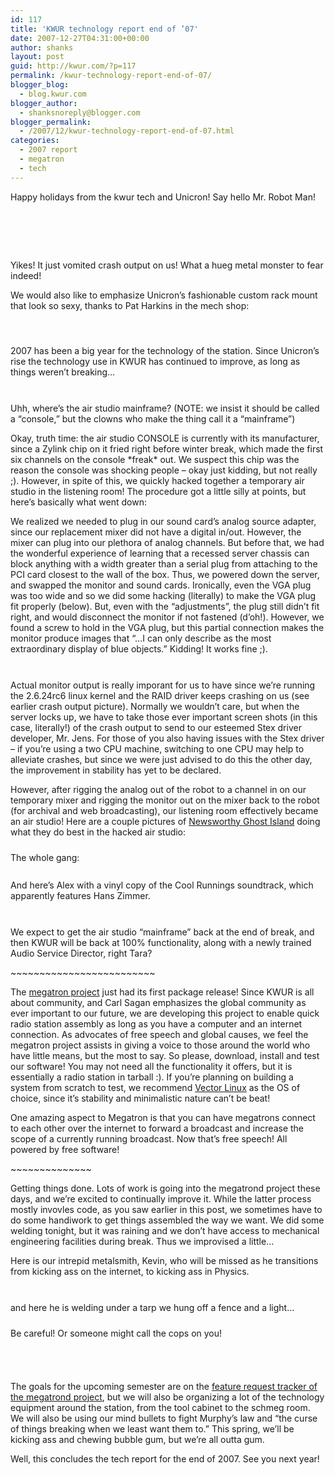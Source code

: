```yaml
---
id: 117
title: 'KWUR technology report end of ’07'
date: 2007-12-27T04:31:00+00:00
author: shanks
layout: post
guid: http://kwur.com/?p=117
permalink: /kwur-technology-report-end-of-07/
blogger_blog:
  - blog.kwur.com
blogger_author:
  - shanksnoreply@blogger.com
blogger_permalink:
  - /2007/12/kwur-technology-report-end-of-07.html
categories:
  - 2007 report
  - megatron
  - tech
---
```

<div class="pf-content">
  <p>
    Happy holidays from the kwur tech and Unicron! Say hello Mr. Robot Man!
  </p>
  
  <p>
    <a onblur="try {parent.deselectBloggerImageGracefully();} catch(e) {}" href="http://www.kwur.com/blog/uploaded_images/00003-701969.jpg"><img style="margin: 0px auto 10px; display: block; text-align: center; cursor: pointer;" src="http://www.kwur.com/blog/uploaded_images/00003-701950.jpg" alt="" border="0" /></a>
  </p>
  
  <p>
    <a onblur="try {parent.deselectBloggerImageGracefully();} catch(e) {}" href="http://www.kwur.com/blog/uploaded_images/00002-701887.jpg"><img style="margin: 0px auto 10px; display: block; text-align: center; cursor: pointer;" src="http://www.kwur.com/blog/uploaded_images/00002-701868.jpg" alt="" border="0" /></a><br /><a onblur="try {parent.deselectBloggerImageGracefully();} catch(e) {}" href="http://www.kwur.com/blog/uploaded_images/00001-735595.jpg"><img style="margin: 0px auto 10px; display: block; text-align: center; cursor: pointer;" src="http://www.kwur.com/blog/uploaded_images/00001-735558.jpg" alt="" border="0" /></a><br /><a onblur="try {parent.deselectBloggerImageGracefully();} catch(e) {}" href="http://www.kwur.com/blog/uploaded_images/crash-735495.jpg"><img style="margin: 0px auto 10px; display: block; text-align: center; cursor: pointer;" src="http://www.kwur.com/blog/uploaded_images/crash-734993.jpg" alt="" border="0" /></a>Yikes! It just vomited crash output on us! What a hueg metal monster to fear indeed!
  </p>
  
  <p>
    We would also like to emphasize Unicron’s fashionable custom rack mount that look so sexy, thanks to Pat Harkins in the mech shop:
  </p>
  
  <p>
    <a onblur="try {parent.deselectBloggerImageGracefully();} catch(e) {}" href="http://www.kwur.com/blog/uploaded_images/00006-719057.jpg"><img style="margin: 0px auto 10px; display: block; text-align: center; cursor: pointer;" src="http://www.kwur.com/blog/uploaded_images/00006-719030.jpg" alt="" border="0" /></a><br /><a onblur="try {parent.deselectBloggerImageGracefully();} catch(e) {}" href="http://www.kwur.com/blog/uploaded_images/00008-719174.jpg"><img style="margin: 0px auto 10px; display: block; text-align: center; cursor: pointer;" src="http://www.kwur.com/blog/uploaded_images/00008-719146.jpg" alt="" border="0" /></a>
  </p>
  
  <p>
    2007 has been a big year for the technology of the station. Since Unicron’s rise the technology use in KWUR has continued to improve, as long as things weren’t breaking…
  </p>
  
  <p>
    <a onblur="try {parent.deselectBloggerImageGracefully();} catch(e) {}" href="http://www.kwur.com/blog/uploaded_images/00030-757034.jpg"><img style="margin: 0px auto 10px; display: block; text-align: center; cursor: pointer;" src="http://www.kwur.com/blog/uploaded_images/00030-757003.jpg" alt="" border="0" /></a><br />Uhh, where’s the air studio mainframe? (NOTE: we insist it should be called a “console,” but the clowns who make the thing call it a “mainframe”)
  </p>
  
  <p>
    Okay, truth time: the air studio CONSOLE is currently with its manufacturer, since a Zylink chip on it fried right before winter break, which made the first six channels on the console *freak* out. We suspect this chip was the reason the console was shocking people – okay just kidding, but not really ;). However, in spite of this, we quickly hacked together a temporary air studio in the listening room! The procedure got a little silly at points, but here’s basically what went down:
  </p>
  
  <p>
    We realized we needed to plug in our sound card’s analog source adapter, since our replacement mixer did not have a digital in/out. However, the mixer can plug into our plethora of analog channels. But before that, we had the wonderful experience of learning that a recessed server chassis can block anything with a width greater than a serial plug from attaching to the PCI card closest to the wall of the box. Thus, we powered down the server, and swapped the monitor and sound cards. Ironically, even the VGA plug was too wide and so we did some hacking (literally) to make the VGA plug fit properly (below). But, even with the “adjustments”, the plug still didn’t fit right, and would disconnect the monitor if not fastened (d’oh!). However, we found a screw to hold in the VGA plug, but this partial connection makes the monitor produce images that “…I can only describe as the most extraordinary display of blue objects.” Kidding! It works fine ;).
  </p>
  
  <p>
    <a href="http://www.moviequotes.com/fullquote.cgi?qnum=81172" id="gridQuotesList_ctl20_anchQuote"></a><a onblur="try {parent.deselectBloggerImageGracefully();} catch(e) {}" href="http://www.kwur.com/blog/uploaded_images/00004-702641.jpg"><img style="margin: 0px auto 10px; display: block; text-align: center; cursor: pointer;" src="http://www.kwur.com/blog/uploaded_images/00004-702621.jpg" alt="" border="0" /></a><br />Actual monitor output is really imporant for us to have since we’re running the 2.6.24rc6 linux kernel and the RAID driver keeps crashing on us (see earlier crash output picture). Normally we wouldn’t care, but when the server locks up, we have to take those ever important screen shots (in this case, literally!) of the crash output to send to our esteemed Stex driver developer, Mr. Jens. For those of you also having issues with the Stex driver – if you’re using a two CPU machine, switching to one CPU may help to alleviate crashes, but since we were just advised to do this the other day, the improvement in stability has yet to be declared.
  </p>
  
  <p>
    However, after rigging the analog out of the robot to a channel in on our temporary mixer and rigging the monitor out on the mixer back to the robot (for archival and web broadcasting), our listening room effectively became an air studio! Here are a couple pictures of <a href="http://newsworthyghost.wordpress.com/">Newsworthy Ghost Island</a> doing what they do best in the hacked air studio:
  </p>
  
  <p>
    <a onblur="try {parent.deselectBloggerImageGracefully();} catch(e) {}" href="http://www.kwur.com/blog/uploaded_images/00023-799460.jpg"><img style="margin: 0px auto 10px; display: block; text-align: center; cursor: pointer;" src="http://www.kwur.com/blog/uploaded_images/00023-799445.jpg" alt="" border="0" /></a>The whole gang:<br /><a onblur="try {parent.deselectBloggerImageGracefully();} catch(e) {}" href="http://www.kwur.com/blog/uploaded_images/00019-757126.jpg"><img style="margin: 0px auto 10px; display: block; text-align: center; cursor: pointer;" src="http://www.kwur.com/blog/uploaded_images/00019-757099.jpg" alt="" border="0" /></a><br />And here’s Alex with a vinyl copy of the Cool Runnings soundtrack, which apparently features Hans Zimmer.
  </p>
  
  <p>
    <a onblur="try {parent.deselectBloggerImageGracefully();} catch(e) {}" href="http://www.kwur.com/blog/uploaded_images/00027-799589.jpg"><img style="margin: 0px auto 10px; display: block; text-align: center; cursor: pointer;" src="http://www.kwur.com/blog/uploaded_images/00027-799558.jpg" alt="" border="0" /></a><br />We expect to get the air studio “mainframe” back at the end of break, and then KWUR will be back at 100% functionality, along with a newly trained Audio Service Director, right Tara?
  </p>
  
  <p>
    ~~~~~~~~~~~~~~~~~~~~~~~~~
  </p>
  
  <p>
    The <a href="http://sourceforge.net/projects/megatrond">megatron project</a> just had its first package release! Since KWUR is all about community, and Carl Sagan emphasizes the global community as ever important to our future, we are developing this project to enable quick radio station assembly as long as you have a computer and an internet connection. As advocates of free speech and global causes, we feel the megatron project assists in giving a voice to those around the world who have little means, but the most to say. So please, download, install and test our software! You may not need all the functionality it offers, but it is essentially a radio station in tarball :). If you’re planning on building a system from scratch to test, we recommend <a href="http://vectorlinux.com/">Vector Linux</a> as the OS of choice, since it’s stability and minimalistic nature can’t be beat!
  </p>
  
  <p>
    One amazing aspect to Megatron is that you can have megatrons connect to each other over the internet to forward a broadcast and increase the scope of a currently running broadcast. Now that’s free speech! All powered by free software!
  </p>
  
  <p>
    ~~~~~~~~~~~~~~
  </p>
  
  <p>
    Getting things done. Lots of work is going into the megatrond project these days, and we’re excited to continually improve it. While the latter process mostly invovles code, as you saw earlier in this post, we sometimes have to do some handiwork to get things assembled the way we want. We did some welding tonight, but it was raining and we don’t have access to mechanical engineering facilities during break. Thus we improvised a little…
  </p>
  
  <p>
    Here is our intrepid metalsmith, Kevin, who will be missed as he transitions from kicking ass on the internet, to kicking ass in Physics.
  </p>
  
  <p>
    <a onblur="try {parent.deselectBloggerImageGracefully();} catch(e) {}" href="http://www.kwur.com/blog/uploaded_images/00003-702435.jpg"><img style="margin: 0px auto 10px; display: block; text-align: center; cursor: pointer;" src="http://www.kwur.com/blog/uploaded_images/00003-701967.jpg" alt="" border="0" /></a><br />and here he is welding under a tarp we hung off a fence and a light…
  </p>
  
  <p>
    <a onblur="try {parent.deselectBloggerImageGracefully();} catch(e) {}" href="http://www.kwur.com/blog/uploaded_images/00013-702543.jpg"><img style="margin: 0px auto 10px; display: block; text-align: center; cursor: pointer;" src="http://www.kwur.com/blog/uploaded_images/00013-702513.jpg" alt="" border="0" /></a>Be careful! Or someone might call the cops on you!
  </p>
  
  <p>
    <a onblur="try {parent.deselectBloggerImageGracefully();} catch(e) {}" href="http://www.kwur.com/blog/uploaded_images/00014-740398.jpg"><img style="margin: 0px auto 10px; display: block; text-align: center; cursor: pointer;" src="http://www.kwur.com/blog/uploaded_images/00014-740351.jpg" alt="" border="0" /></a><br /><a onblur="try {parent.deselectBloggerImageGracefully();} catch(e) {}" href="http://www.kwur.com/blog/uploaded_images/00018-742057.jpg"><img style="margin: 0px auto 10px; display: block; text-align: center; cursor: pointer;" src="http://www.kwur.com/blog/uploaded_images/00018-742032.jpg" alt="" border="0" /></a><br />The goals for the upcoming semester are on the <a href="http://sourceforge.net/tracker/?group_id=185860&atid=914968">feature request tracker of the megatrond project</a>, but we will also be organizing a lot of the technology equipment around the station, from the tool cabinet to the schmeg room. We will also be using our mind bullets to fight Murphy’s law and “the curse of things breaking when we least want them to.” This spring, we’ll be kicking ass and chewing bubble gum, but we’re all outta gum.
  </p>
  
  <p>
    Well, this concludes the tech report for the end of 2007. See you next year!<br /><span style="font-size:85%;"><tt></tt></span>
  </p>
</div>